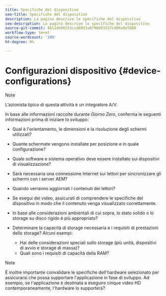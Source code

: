 ```yaml
---
title: Specifiche del dispositivo
seo-title: Specifiche del dispositivo
description: La pagina descrive le specifiche del dispositivo
seo-description: La pagina descrive le specifiche del dispositivo
source-git-commit: 4611dd40153ccd09d3a0796093157cd09a8e5b80
workflow-type: tm+mt
source-wordcount: '209'
ht-degree: 0%

---
```



# Configurazioni dispositivo {#device-configurations}

>[!NOTE]
>
>L’azionista tipico di questa attività è un integratore A/V.

In base alle informazioni raccolte durante *Giorno Zero*, conferma le seguenti informazioni prima di iniziare lo sviluppo:

* Qual è l&#39;orientamento, le dimensioni e la risoluzione degli schermi utilizzati?

* Quante schermate vengono installate per posizione e in quale configurazione?

* Quale software e sistema operativo deve essere installato sui dispositivi di visualizzazione?

* Sarà necessaria una connessione Internet sui lettori per sincronizzare gli schermi con i server AEM?

* Quando verranno aggiornati i contenuti dei lettori?

* Se esegui dei video, assicurati di comprendere le specifiche del dispositivo in modo che il contenuto venga visualizzato correttamente.

* In base alle considerazioni ambientali di cui sopra, lo stato solido o lo storage su disco rigido è più appropriato?

* Determinare la capacità di storage necessaria e i requisiti di prestazioni dello storage? Alcuni esempi:
   * Hai delle considerazioni speciali sullo storage (più unità, dispositivi di avvio e storage di massa)?
   * Quali sono i requisiti di capacità della RAM?


>[!NOTE]
>
>È inoltre importante convalidare le specifiche dell&#39;hardware selezionato per assicurarsi che possa supportare l&#39;applicazione in fase di sviluppo. Ad esempio, se l&#39;applicazione è destinata a eseguire cinque video HD contemporaneamente, l&#39;hardware lo supporterà?
